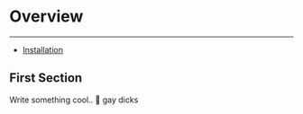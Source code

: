 # Overview

---

- [Installation](#section-1)

<a name="section-1"></a>
## First Section

Write something cool.. 🦊
gay dicks

